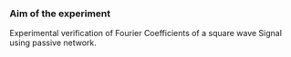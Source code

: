 ### Aim of the experiment
Experimental verification of Fourier Coefficients of a square wave Signal using passive network.